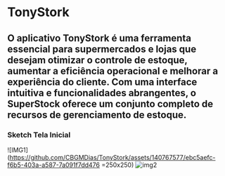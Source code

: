 # TonyStork
## O aplicativo TonyStork é uma ferramenta essencial para supermercados e lojas que desejam otimizar o controle de estoque, aumentar a eficiência operacional e melhorar a experiência do cliente. Com uma interface intuitiva e funcionalidades abrangentes, o SuperStock oferece um conjunto completo de recursos de gerenciamento de estoque.
### Sketch Tela Inicial
![IMG1](https://github.com/CBGMDias/TonyStork/assets/140767577/ebc5aefc-f6b5-403a-a587-7a091f7dd476 =250x250)
![img2](https://github.com/CBGMDias/TonyStork/assets/140767577/a877935e-4b8b-4019-bf7c-9c27a67ae99b)
